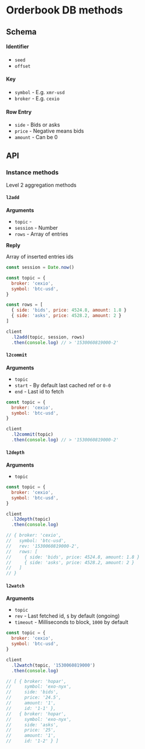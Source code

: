 # Orderbook DB methods

## Schema

#### Identifier

- `seed`
- `offset`

#### Key

- `symbol` - E.g. `xmr-usd`
- `broker` - E.g. `cexio`

#### Row Entry

- `side` - Bids or asks
- `price` - Negative means bids
- `amount` - Can be 0

## API

### Instance methods

Level 2 aggregation methods

#### `l2add`

**Arguments**

- `topic` - 
- `session` - Number
- `rows` - Array of entries

**Reply**

Array of inserted entries ids

```js
const session = Date.now()

const topic = {
  broker: 'cexio',
  symbol: 'btc-usd',
}

const rows = [ 
  { side: 'bids', price: 4524.8, amount: 1.8 } 
  { side: 'asks', price: 4528.2, amount: 2 }
]

client
  .l2add(topic, session, rows)
  .then(console.log) // > '1530060819000-2'
```

#### `l2commit`

**Arguments**

- `topic`
- `start` - By default last cached ref or `0-0`
- `end` - Last id to fetch

```js
const topic = {
  broker: 'cexio',
  symbol: 'btc-usd',
}

client
  .l2commit(topic)
  .then(console.log) // > '1530060819000-2'
```

#### `l2depth`

**Arguments**

- `topic`

```js
const topic = {
  broker: 'cexio',
  symbol: 'btc-usd',
}

client
  .l2depth(topic)
  .then(console.log) 

// { broker: 'cexio',
//   symbol: 'btc-usd',
//   rev: '1530060819000-2',
//   rows: [
//     { side: 'bids', price: 4524.8, amount: 1.8 } 
//     { side: 'asks', price: 4528.2, amount: 2 }
//   ]
// }
```

#### `l2watch`

**Arguments**

- `topic`
- `rev` - Last fetched id, `$` by default (ongoing)
- `timeout` - Milliseconds to block, `1000` by default

```js
const topic = {
  broker: 'cexio',
  symbol: 'btc-usd',
}

client
  .l2watch(topic, '1530060819000')
  .then(console.log)

// [ { broker: 'hopar',
//     symbol: 'exo-nyx',
//     side: 'bids',
//     price: '24.5',
//     amount: '1',
//     id: '1-1' },
//   { broker: 'hopar',
//     symbol: 'exo-nyx',
//     side: 'asks',
//     price: '25',
//     amount: '1',
//     id: '1-2' } ]
```
